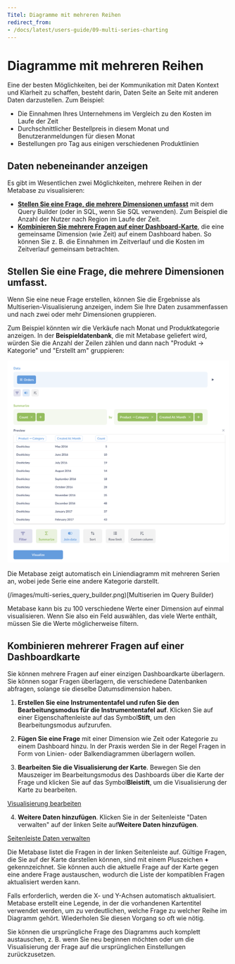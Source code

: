 ```yaml
---
Titel: Diagramme mit mehreren Reihen
redirect_from:
- /docs/latest/users-guide/09-multi-series-charting
---
```



# Diagramme mit mehreren Reihen


Eine der besten Möglichkeiten, bei der Kommunikation mit Daten Kontext und Klarheit zu schaffen, besteht darin, Daten Seite an Seite mit anderen Daten darzustellen. Zum Beispiel:


- Die Einnahmen Ihres Unternehmens im Vergleich zu den Kosten im Laufe der Zeit
- Durchschnittlicher Bestellpreis in diesem Monat und Benutzeranmeldungen für diesen Monat
- Bestellungen pro Tag aus einigen verschiedenen Produktlinien


## Daten nebeneinander anzeigen


Es gibt im Wesentlichen zwei Möglichkeiten, mehrere Reihen in der Metabase zu visualisieren:


- [**Stellen Sie eine Frage, die mehrere Dimensionen umfasst**](#ask-a-question-that-involves-multiple-dimensions) mit dem Query Builder (oder in SQL, wenn Sie SQL verwenden). Zum Beispiel die Anzahl der Nutzer nach Region im Laufe der Zeit.
- [**Kombinieren Sie mehrere Fragen auf einer Dashboard-Karte**](#combining-multiple-questions-on-one-dashboard-card), die eine gemeinsame Dimension (wie Zeit) auf einem Dashboard haben. So können Sie z. B. die Einnahmen im Zeitverlauf und die Kosten im Zeitverlauf gemeinsam betrachten.


## Stellen Sie eine Frage, die mehrere Dimensionen umfasst.


Wenn Sie eine neue Frage erstellen, können Sie die Ergebnisse als Multiserien-Visualisierung anzeigen, indem Sie Ihre Daten zusammenfassen und nach zwei oder mehr Dimensionen gruppieren.


Zum Beispiel könnten wir die Verkäufe nach Monat und Produktkategorie anzeigen. In der **Beispieldatenbank**, die mit Metabase geliefert wird, würden Sie die Anzahl der Zeilen zählen und dann nach "Produkt -> Kategorie" und "Erstellt am" gruppieren:


![Bestellungen nach Produktkategorie](./images/editor-orders-by-product-category.png)


Die Metabase zeigt automatisch ein Liniendiagramm mit mehreren Serien an, wobei jede Serie eine andere Kategorie darstellt.


(/images/multi-series_query_builder.png)[Multiserien im Query Builder)


Metabase kann bis zu 100 verschiedene Werte einer Dimension auf einmal visualisieren. Wenn Sie also ein Feld auswählen, das viele Werte enthält, müssen Sie die Werte möglicherweise filtern.


## Kombinieren mehrerer Fragen auf einer Dashboardkarte


Sie können mehrere Fragen auf einer einzigen Dashboardkarte überlagern. Sie können sogar Fragen überlagern, die verschiedene Datenbanken abfragen, solange sie dieselbe Datumsdimension haben.


1. **Erstellen Sie eine Instrumententafel und rufen Sie den Bearbeitungsmodus für die Instrumententafel auf**. Klicken Sie auf einer Eigenschaftenleiste auf das Symbol**Stift**, um den Bearbeitungsmodus aufzurufen.


2. **Fügen Sie eine Frage** mit einer Dimension wie Zeit oder Kategorie zu einem Dashboard hinzu. In der Praxis werden Sie in der Regel Fragen in Form von Linien- oder Balkendiagrammen überlagern wollen.


3. **Bearbeiten Sie die Visualisierung der Karte**. Bewegen Sie den Mauszeiger im Bearbeitungsmodus des Dashboards über die Karte der Frage und klicken Sie auf das Symbol**Bleistift**, um die Visualisierung der Karte zu bearbeiten.


[Visualisierung bearbeiten](./images/edit-visualization.png)


4. **Weitere Daten hinzufügen**. Klicken Sie in der Seitenleiste "Daten verwalten" auf der linken Seite auf**Weitere Daten hinzufügen**.


[Seitenleiste Daten verwalten](./images/add-data.png)


Die Metabase listet die Fragen in der linken Seitenleiste auf. Gültige Fragen, die Sie auf der Karte darstellen können, sind mit einem Pluszeichen **+** gekennzeichnet. Sie können auch die aktuelle Frage auf der Karte gegen eine andere Frage austauschen, wodurch die Liste der kompatiblen Fragen aktualisiert werden kann.


Falls erforderlich, werden die X- und Y-Achsen automatisch aktualisiert. Metabase erstellt eine Legende, in der die vorhandenen Kartentitel verwendet werden, um zu verdeutlichen, welche Frage zu welcher Reihe im Diagramm gehört. Wiederholen Sie diesen Vorgang so oft wie nötig.


Sie können die ursprüngliche Frage des Diagramms auch komplett austauschen, z. B. wenn Sie neu beginnen möchten oder um die Visualisierung der Frage auf die ursprünglichen Einstellungen zurückzusetzen.
